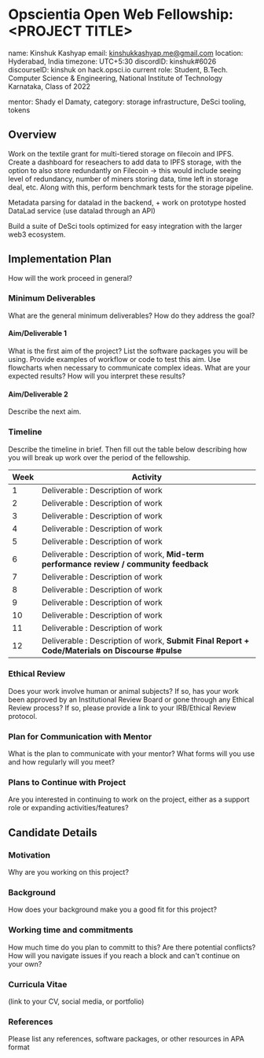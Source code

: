 # Opscientia Open Web Fellowship: \<PROJECT TITLE>
  name: Kinshuk Kashyap
  email: kinshukkashyap.me@gmail.com
  location: Hyderabad, India
  timezone: UTC+5:30
  discordID: kinshuk#6026
  discourseID: kinshuk on hack.opsci.io
  current role: Student, B.Tech. Computer Science & Engineering, National Institute of Technology Karnataka, Class of 2022
  
  mentor: Shady el Damaty, category: storage infrastructure, DeSci tooling, tokens
  
  ## Overview
  Work on the textile grant for multi-tiered storage on filecoin and IPFS. Create a dashboard for reseachers to add data to IPFS storage, with the option to also store redundantly on Filecoin -> this would include seeing level of redundancy, number of miners storing data, time left in storage deal, etc.
  Along with this, perform benchmark tests for the storage pipeline.
  
  Metadata parsing for datalad in the backend, + work on prototype hosted DataLad service (use datalad through an API)
  
  Build a suite of DeSci tools optimized for easy integration with the larger web3 ecosystem.
  
  ## Implementation Plan
  How will the work proceed in general? 
  
  ### Minimum Deliverables
  What are the general minimum deliverables? How do they address the goal?
  
  #### Aim/Deliverable 1
  What is the first aim of the project? List the software packages you will be using. Provide examples of workflow or code to test this aim. Use flowcharts when necessary to communicate complex ideas.  What are your expected results? How will you interpret these results? 
  
  #### Aim/Deliverable 2
  Describe the next aim.
  
  ### Timeline 
  Describe the timeline in brief. Then fill out the table below describing how you will break up work over the period of the fellowship.

| Week      | Activity |
| ----------- | ----------- |
| 1      | Deliverable : Description of work       |
| 2      | Deliverable : Description of work       |
| 3      | Deliverable : Description of work       |
| 4      | Deliverable : Description of work       |
| 5      | Deliverable : Description of work       |
| 6      | Deliverable : Description of work, **Mid-term performance review / community feedback**       |
| 7      | Deliverable : Description of work       |
| 8      | Deliverable : Description of work       |
| 9      | Deliverable : Description of work       |
| 10      | Deliverable : Description of work       |
| 11      | Deliverable : Description of work       |
| 12      | Deliverable : Description of work,   **Submit Final Report + Code/Materials on Discourse #pulse**    |

### Ethical Review
Does your work involve human or animal subjects? If so, has your work been approved by an Institutional Review Board or gone through any Ethical Review process? If so, please provide a link to your IRB/Ethical Review protocol.

### Plan for Communication with Mentor
What is the plan to communicate with your mentor? What forms will you use and how regularly will you meet?

### Plans to Continue with Project
Are you interested in continuing to work on the project, either as a support role or expanding activities/features?

## Candidate Details

### Motivation
Why are you working on this project?

### Background
How does your background make you a good fit for this project?

### Working time and commitments
How much time do you plan to committ to this? Are there potential conflicts? How will you navigate issues if you reach a block and can't continue on your own?

### Curricula Vitae
(link to your CV, social media, or portfolio)

### References
Please list any references, software packages, or other resources in APA format
